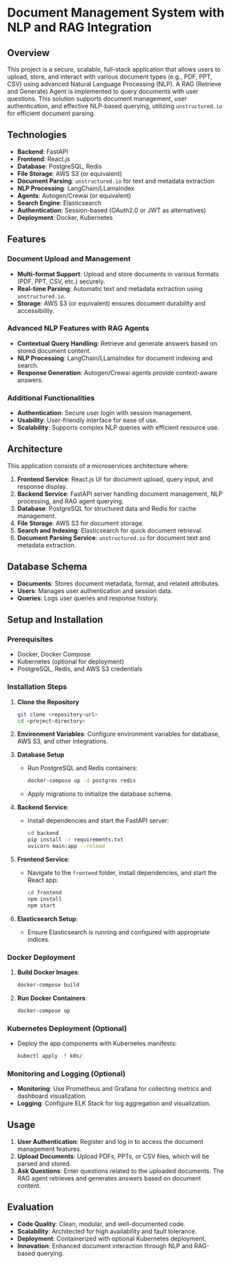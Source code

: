 # Document Management System with NLP and RAG Integration

## Overview

This project is a secure, scalable, full-stack application that allows users to upload, store, and interact with various document types (e.g., PDF, PPT, CSV) using advanced Natural Language Processing (NLP). A RAG (Retrieve and Generate) Agent is implemented to query documents with user questions. This solution supports document management, user authentication, and effective NLP-based querying, utilizing `unstructured.io` for efficient document parsing.

## Technologies

- **Backend**: FastAPI
- **Frontend**: React.js
- **Database**: PostgreSQL, Redis
- **File Storage**: AWS S3 (or equivalent)
- **Document Parsing**: `unstructured.io` for text and metadata extraction
- **NLP Processing**: LangChain/LLamaIndex
- **Agents**: Autogen/Crewai (or equivalent)
- **Search Engine**: Elasticsearch
- **Authentication**: Session-based (OAuth2.0 or JWT as alternatives)
- **Deployment**: Docker, Kubernetes

## Features

### Document Upload and Management
- **Multi-format Support**: Upload and store documents in various formats (PDF, PPT, CSV, etc.) securely.
- **Real-time Parsing**: Automatic text and metadata extraction using `unstructured.io`.
- **Storage**: AWS S3 (or equivalent) ensures document durability and accessibility.

### Advanced NLP Features with RAG Agents
- **Contextual Query Handling**: Retrieve and generate answers based on stored document content.
- **NLP Processing**: LangChain/LLamaIndex for document indexing and search.
- **Response Generation**: Autogen/Crewai agents provide context-aware answers.

### Additional Functionalities
- **Authentication**: Secure user login with session management.
- **Usability**: User-friendly interface for ease of use.
- **Scalability**: Supports complex NLP queries with efficient resource use.

## Architecture

This application consists of a microservices architecture where:
1. **Frontend Service**: React.js UI for document upload, query input, and response display.
2. **Backend Service**: FastAPI server handling document management, NLP processing, and RAG agent querying.
3. **Database**: PostgreSQL for structured data and Redis for cache management.
4. **File Storage**: AWS S3 for document storage.
5. **Search and Indexing**: Elasticsearch for quick document retrieval.
6. **Document Parsing Service**: `unstructured.io` for document text and metadata extraction.

## Database Schema

- **Documents**: Stores document metadata, format, and related attributes.
- **Users**: Manages user authentication and session data.
- **Queries**: Logs user queries and response history.

## Setup and Installation

### Prerequisites
- Docker, Docker Compose
- Kubernetes (optional for deployment)
- PostgreSQL, Redis, and AWS S3 credentials

### Installation Steps

1. **Clone the Repository**
   ```bash
   git clone <repository-url>
   cd <project-directory>
   ```

2. **Environment Variables**: Configure environment variables for database, AWS S3, and other integrations.

3. **Database Setup**
   - Run PostgreSQL and Redis containers:
     ```bash
     docker-compose up -d postgres redis
     ```
   - Apply migrations to initialize the database schema.

4. **Backend Service**:
   - Install dependencies and start the FastAPI server:
     ```bash
     cd backend
     pip install -r requirements.txt
     uvicorn main:app --reload
     ```

5. **Frontend Service**:
   - Navigate to the `frontend` folder, install dependencies, and start the React app:
     ```bash
     cd frontend
     npm install
     npm start
     ```

6. **Elasticsearch Setup**:
   - Ensure Elasticsearch is running and configured with appropriate indices.

### Docker Deployment

1. **Build Docker Images**:
   ```bash
   docker-compose build
   ```

2. **Run Docker Containers**:
   ```bash
   docker-compose up
   ```

### Kubernetes Deployment (Optional)

- Deploy the app components with Kubernetes manifests:
  ```bash
  kubectl apply -f k8s/
  ```

### Monitoring and Logging (Optional)

- **Monitoring**: Use Prometheus and Grafana for collecting metrics and dashboard visualization.
- **Logging**: Configure ELK Stack for log aggregation and visualization.

## Usage

1. **User Authentication**: Register and log in to access the document management features.
2. **Upload Documents**: Upload PDFs, PPTs, or CSV files, which will be parsed and stored.
3. **Ask Questions**: Enter questions related to the uploaded documents. The RAG agent retrieves and generates answers based on document content.

## Evaluation

- **Code Quality**: Clean, modular, and well-documented code.
- **Scalability**: Architected for high availability and fault tolerance.
- **Deployment**: Containerized with optional Kubernetes deployment.
- **Innovation**: Enhanced document interaction through NLP and RAG-based querying.

